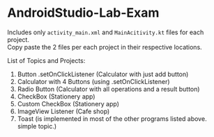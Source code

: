 # AndroidStudio-Lab-Exam

Includes only `activity_main.xml` and `MainAcitivity.kt` files for each project.  
Copy paste the 2 files per each project in their respective locations.

List of Topics and Projects:
1. Button .setOnClickListener (Calculator with just add button)
2. Calculator with 4 Buttons (using .setOnClickListener)
3. Radio Button (Calculator with all operations and a result button)
4. CheckBox (Stationery app)
5. Custom CheckBox (Stationery app)
6. ImageView Listener (Cafe shop)
7. Toast (is implemented in most of the other programs listed above. simple topic.)
